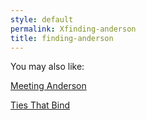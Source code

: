 ```yaml
---
style: default
permalink: Xfinding-anderson
title: finding-anderson
---
```

You may also like:

[Meeting Anderson](http://scp-wiki.net/meeting-anderson)

[Ties That Bind](http://scp-wiki.net/ties-that-bind)

